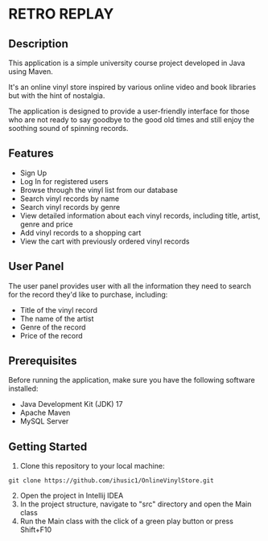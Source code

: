 # RETRO REPLAY

## Description

This application is a simple university course project developed in Java using Maven.  
  
It's an online vinyl store inspired by various online video and book libraries but with the hint of nostalgia.
  
The application is designed to provide a user-friendly interface for those who are not ready to say goodbye to the good old times and still enjoy the soothing sound of spinning records. 
  
  
## Features
* Sign Up 
* Log In for registered users
* Browse through the vinyl list from our database
* Search vinyl records by name
* Search vinyl records by genre
* View detailed information about each vinyl records, including title, artist, genre and price
* Add vinyl records to a shopping cart
* View the cart with previously ordered vinyl records  
  
  
## User Panel
The user panel provides user with all the information they need to search for the record they'd like to purchase, including:
* Title of the vinyl record
* The name of the artist 
* Genre of the record
* Price of the record  
  
  
## Prerequisites
Before running the application, make sure you have the following software installed:
* Java Development Kit (JDK) 17
* Apache Maven
* MySQL Server  
  
  
## Getting Started
1. Clone this repository to your local machine:
```
git clone https://github.com/ihusic1/OnlineVinylStore.git
```
2. Open the project in Intellij IDEA
3. In the project structure, navigate to "src" directory and open the Main class
4. Run the Main class with the click of a green play button or press Shift+F10